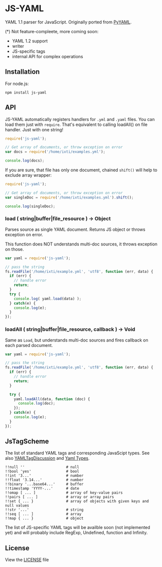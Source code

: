 JS-YAML
=======

YAML 1.1 parser for JavaScript. Originally ported from [PyYAML](http://pyyaml.org/).

(\*) Not feature-compleete, more coming soon:

- YAML 1.2 support
- writer
- JS-specific tags
- internal API for complex operations

## Installation

For node.js:

    npm install js-yaml

## API

JS-YAML automatically registers handlers for `.yml` and `.yaml` files. You can load them just with `require`.
That's equivalent to calling loadAll() on file handler. Just with one string!

``` javascript
require('js-yaml');

// Get array of documents, or throw exception on error
var docs = require('/home/ixti/examples.yml');

console.log(docs);
```

If you are sure, that file has only one document, chained `shift()` will help to exclude array wrapper:

``` javascript
require('js-yaml');

// Get array of documents, or throw exception on error
var singleDoc = require('/home/ixti/examples.yml').shift();

console.log(singleDoc);
```


### load ( string|buffer|file\_resource ) -> Object

Parses source as single YAML document. Returns JS object or throws exception on error.

This function does NOT understands multi-doc sources, it throws exception on those.

``` javascript
var yaml = require('js-yaml');

// pass the string
fs.readFile('/home/ixti/example.yml', 'utf8', function (err, data) {
  if (err) {
    // handle error
    return;
  }
  try {
    console.log( yaml.load(data) );
  } catch(e) {
    console.log(e);
  }
});
```


### loadAll ( string|buffer|file\_resource, callback ) -> Void

Same as `Load`, but understands multi-doc sources and fires callback on
each parsed document.

``` javascript
var yaml = require('js-yaml');

// pass the string
fs.readFile('/home/ixti/example.yml', 'utf8', function (err, data) {
  if (err) {
    // handle error
    return;
  }

  try {
    yaml.loadAll(data, function (doc) {
      console.log(doc);
    });
  } catch(e) {
    console.log(e);
  }
});
```


## JsTagScheme

The list of standard YAML tags and corresponding JavaScipt types. See also
[YAMLTagDiscussion](http://pyyaml.org/wiki/YAMLTagDiscussion) and [Yaml Types](http://yaml.org/type/).

```
!!null ''                   # null
!!bool 'yes'                # bool
!!int '3...'                # number
!!float '3.14...'           # number
!!binary '...base64...'     # buffer
!!timestamp 'YYYY-...'      # date
!!omap [ ... ]              # array of key-value pairs
!!pairs [ ... ]             # array or array pairs
!!set { ... }               # array of objects with given keys and null values
!!str '...'                 # string
!!seq [ ... ]               # array
!!map { ... }               # object
```

The list of JS-specific YAML tags will be availble soon (not implemented
yet) and will probably include RegExp, Undefined, function and Infinity.


## License

View the [LICENSE](https://github.com/nodeca/js-yaml/blob/master/LICENSE) file
